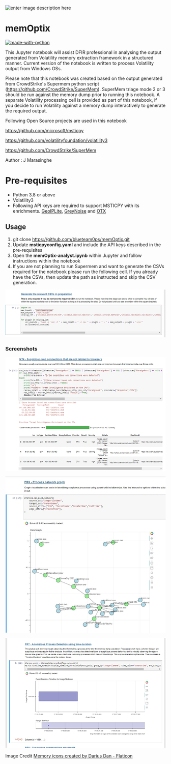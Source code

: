 ![enter image description here](https://i.ibb.co/nzzs9Lb/memory-card-1.png)

# memOptix
[![made-with-python](https://img.shields.io/badge/Made%20with-Python-1f425f.svg)](https://www.python.org/)

This Jupyter notebook will assist DFIR professional in analysing the output generated from Volatility memory extraction framework in a structured manner.  Current version of the notebook is written to process Volatility output from Windows OSs. 

Please note that this notebook was created based on the output generated from CrowdStrike's Supermem python script (https://github.com/CrowdStrike/SuperMem). SuperMem triage mode 2 or 3 should be run against the memory dump prior to running this notebook.  A separate Volatility processing cell is provided as part of this notebook, if you decide to run Volatility against a memory dump interactively to generate the required output.

Following Open Source projects are used in this notebook  

https://github.com/microsoft/msticpy  

https://github.com/volatilityfoundation/volatility3  

https://github.com/CrowdStrike/SuperMem

Author : J Marasinghe

# Pre-requisites 

 - Python 3.8 or above 
 - Volatility3  
 -  Following API keys are required to
   support MSTICPY with its enrichments. [GeoIPLite](https://dev.maxmind.com/geoip/geolite2-free-geolocation-data?lang=en), [GreyNoise](https://docs.greynoise.io/docs/getting-started) and [OTX](https://otx.alienvault.com/api)  

## Usage

1.  git clone https://github.com/blueteam0ps/memOptix.git
2. Update **msticpyconfig.yaml** and include the API keys described in the pre-requisites
3. Open the **memOptix-analyst.ipynb** within Jupyter and follow instructions within the notebook 
4. If you are not planning to run Supermem and want to generate the CSVs required for the notebook please run the following cell. If you already have the CSVs, then update the path as instructed and skip the CSV generation.

![Generate CSVs](https://github.com/blueteam0ps/memOptix/blob/main/imgs/csv-generation.jpg?raw=true)

### Screenshots 
![Network IOC enrichment](https://github.com/blueteam0ps/memOptix/blob/main/imgs/Network%20IOC%20Enrichment.jpg?raw=true)

![Process Tree Visualisation](https://github.com/blueteam0ps/memOptix/blob/main/imgs/Process%20Tree%20Visualisation%20-%20MSTICPY.jpg?raw=true)

![Timeseries analysis](https://github.com/blueteam0ps/memOptix/blob/main/imgs/Timeseries%20-%20MSTICPY.jpg?raw=true)

Image Credit
<a href="https://www.flaticon.com/free-icons/memory" title="memory icons">Memory icons created by Darius Dan - Flaticon</a>
